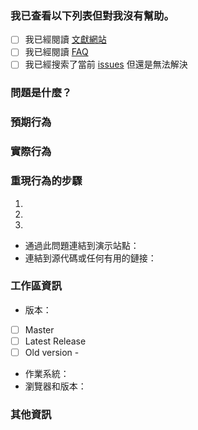 <!-- 注意!
請按照下面的格式開功能議題
-->
### 我已查看以下列表但對我沒有幫助。
<!-- Check with "x"  -->
- [ ] 我已經閱讀 [文獻網站](連結)
- [ ] 我已經閱讀 [FAQ](link-to-faq)
- [ ] 我已經搜索了當前 [issues](link-to-issues) 但還是無法解決
### 問題是什麼？
<!-- 在這裡描述你的問題 -->
### 預期行為
### 實際行為
### 重現行為的步驟
1. 
2. 
3. 
* 通過此問題連結到演示站點：
* 連結到源代碼或任何有用的鏈接：
### 工作區資訊
* 版本：
<!-- Check with "x"  -->
  - [ ] Master
  - [ ] Latest Release
  - [ ] Old version - 
* 作業系統： 
* 瀏覽器和版本：
### 其他資訊